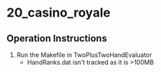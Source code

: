 # 20_casino_royale

## Operation Instructions
1. Run the Makefile in TwoPlusTwoHandEvaluator
	- HandRanks.dat isn't tracked as it is >100MB
